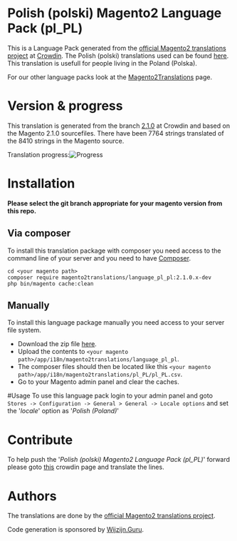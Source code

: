 # Polish (polski) Magento2 Language Pack (pl_PL)
This is a Language Pack generated from the [official Magento2 translations project](https://crowdin.com/project/magento-2) at [Crowdin](https://crowdin.com).
The Polish (polski) translations used can be found [here](https://crowdin.com/project/magento-2/pl).
This translation is usefull for people living in the Poland (Polska).

For our other language packs look at the [Magento2Translations](http://magento2translations.github.io/) page.

# Version & progress
This translation is generated from the branch [2.1.0](https://crowdin.com/project/magento-2/pl#/2.1.0) at Crowdin and based on the Magento 2.1.0 sourcefiles.
There have been  7764 strings translated of the 8410 strings in the Magento source.

Translation progress:![Progress](http://progressed.io/bar/92)

# Installation
**Please select the git branch appropriate for your magento version from this repo.**
## Via composer
To install this translation package with composer you need access to the command line of your server and you need to have [Composer](https://getcomposer.org).
```
cd <your magento path>
composer require magento2translations/language_pl_pl:2.1.0.x-dev
php bin/magento cache:clean
```
## Manually
To install this language package manually you need access to your server file system.
* Download the zip file [here](https://github.com/Magento2Translations/language_pl_pl/archive/2.1.0.zip).
* Upload the contents to `<your magento path>/app/i18n/magento2translations/language_pl_pl`.
* The composer files should then be located like this `<your magento path>/app/i18n/magento2translations/pl_PL/pl_PL.csv`.
* Go to your Magento admin panel and clear the caches.

#Usage
To use this language pack login to your admin panel and goto `Stores -> Configuration -> General > General -> Locale options` and set the '*locale*' option as '*Polish (Poland)*'

# Contribute
To help push the '*Polish (polski) Magento2 Language Pack (pl_PL)*' forward please goto [this](https://crowdin.com/project/magento-2/pl) crowdin page and translate the lines.

# Authors
The translations are done by the [official Magento2 translations project](https://crowdin.com/project/magento-2).

Code generation is sponsored by [Wijzijn.Guru](http://www.wijzijn.guru/).